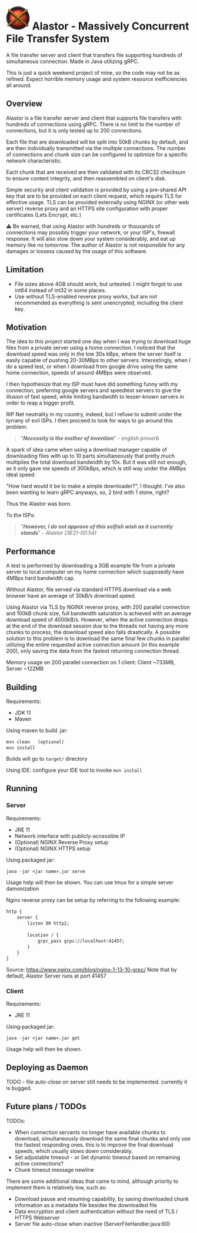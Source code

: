 
# ![Alastor-logo](Alastor.png?raw=true)  Alastor - Massively Concurrent File Transfer System

A file transfer server and client that transfers file supporting hundreds of simultaneous connection. Made in Java utilizing gRPC.

This is just a quick weekend project of mine, so the code may not be as refined. Expect horrible memory usage and system resource inefficiencies all around.

## Overview

Alastor is a file transfer server and client that supports file transfers with hundreds of connections using gRPC. There is no limit to the number of connections, but it is only tested up to 200 connections.

Each file that are downloaded will be split into 50kB chunks by default, and are then individually transmitted via the multiple connections. The number of connections and chunk size can be configured to optimize for a specific network characteristic.

Each chunk that are received are then validated with its CRC32 checksum to ensure content integrity, and then reassembled on client's disk.

Simple security and client validation is provided by using a pre-shared API key that are to be provided on each client request, which require TLS for effective usage. TLS can be provided externally using NGINX (or other web server) reverse proxy and an HTTPS site configuration with proper certificates (Lets Encrypt, etc.)

:warning: Be warned, that using Alastor with hundreds or thousands of connections may possibly trigger your network, or your ISP's, firewall response. It will also slow down your system considerably, and eat up memory like no tomorrow. The author of Alastor is not responsible for any damages or lossess caused by the usage of this software.

## Limitation

- File sizes above 4GB should work, but untested. I might forgot to use int64 instead of int32 in some places.
- Use without TLS-enabled reverse proxy works, but are not recommended as everything is sent unencrypted, including the client key.


## Motivation

The idea to this project started one day when I was trying to download huge files from a private server using a home connection. I noticed that the download speed was only in the low 30s kBps, where the server itself is easily capable of pushing 20-30MBps to other servers. Interestingly, when I do a speed test, or when I download from google drive using the same home connection, speeds of around 4MBps were observed.

I then hypothesize that my ISP must have did something funny with my connection, preferring google servers and speedtest servers to give the illusion of fast speed, while limiting bandwidth to lesser-known servers in order to reap a bigger profit.

RIP Net neutrality in my country, indeed, but I refuse to submit under the tyrrany of evil ISPs. I then proceed to look for ways to go around this problem.

> "***Necessity is the mother of invention***"  - *english proverb*

A spark of idea came when using a download manager capable of downloading files with up to 10 parts simultaneously that pretty much multiplies the total download bandwidth by 10x. But it was still not enough, as it only gave me speeds of 300kBps, which is still way under the 4MBps ideal speed.

"How hard would it be to make a simple downloader?", I thought. I've also been wanting to learn gRPC anyways, so, 2 bird with 1 stone, right?

Thus the Alastor was born.

To the ISPs:
> "***However, I do not approve of this selfish wish as it currently stands***" - *Alastor (3E21-00:54)*

## Performance

A test is performed by downloading a 3GB example file from a private server to local computer on my home connection which supposedly have 4MBps hard bandwidth cap.

Without Alastor, file served via standard HTTPS download via a web browser have an average of 30kB/s download speed.

Using Alastor via TLS by NGINX reverse proxy, with 200 parallel connection and 100kB chunk size, full bandwidth saturation is achieved with an average download speed of 4000kB/s. However, when the active connection drops at the end of the download session due to the threads not having any more chunks to process, the download speed also falls drastically. A possible solution to this problem is to download the same final few chunks in parallel utilizing the entire requested active connection amount (in this example 200), only saving the data from the fastest returning connection thread.

Memory usage on 200 parallel connection on 1 client: Client ~733MB, Server ~122MB

## Building

Requirements:
- JDK 11
- Maven

Using maven to build .jar:
```
mvn clean   (optional)
mvn install
```

Builds will go to `target/` directory

Using IDE: configure your IDE tool to invoke `mvn install`

## Running

### Server

Requirements:
- JRE 11
- Network interface with publicly-accessible IP
- (Optional) NGINX Reverse Proxy setup
- (Optional) NGINX HTTPS setup

Using packaged jar:
```
java -jar <jar name>.jar serve
```
Usage help will then be shown. You can use tmux for a simple server damonization

Nginx reverse proxy can be setup by referring to the following example:
```
http {
    server {
        listen 80 http2;

        location / {
            grpc_pass grpc://localhost:41457;
        }
    }
}
```
Source: https://www.nginx.com/blog/nginx-1-13-10-grpc/
Note that by default, Alastor Server runs at port 41457

### Client

Requirements:
- JRE 11

Using packaged jar:
```
java -jar <jar name>.jar get
```

Usage help will then be shown.

## Deploying as Daemon 

TODO - file auto-close on server still needs to be implemented. currently it is bugged.

## Future plans / TODOs
TODOs:
- When connection servants no longer have available chunks to download, simultaneously download the same final chunks and only use the fastest responding ones.
  this is to improve the final download speeds, which usually slows down considerably.
- Set adjustable timeout - or Set dynamic timeout based on remaining active connections?
- Chunk timeout message newline

There are some additional ideas that came to mind, although priority to implement them is relatively low, such as:
- Download pause and resuming capability, by saving downloaded chunk information as a metadata file besides the downloaded file
- Data encryption and client authentication without the need of TLS / HTTPS Webserver
- Server file auto-close when inactive (ServerFileHandler.java:60)
